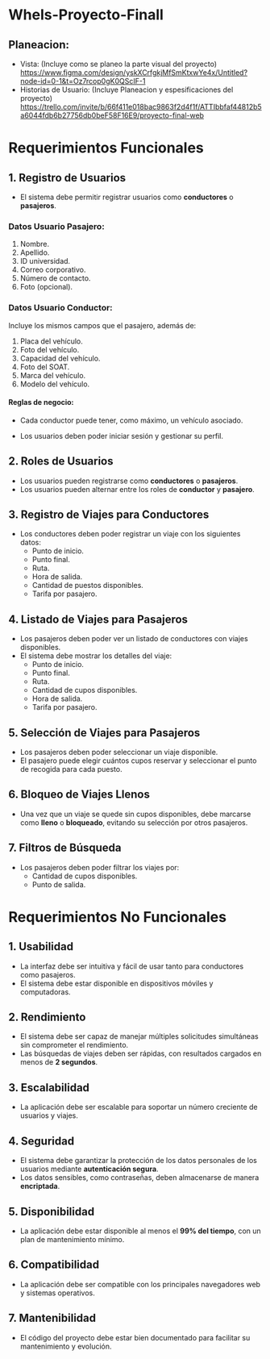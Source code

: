 # Whels-Proyecto-Finall

## Planeacion:
- Vista: (Incluye como se planeo la parte visual del proyecto)
  https://www.figma.com/design/yskXCrfgkjMfSmKtxwYe4x/Untitled?node-id=0-1&t=Oz7rcop0gK0QScIF-1
- Historias de Usuario: (Incluye Planeacion y espesificaciones del proyecto)
  https://trello.com/invite/b/66f411e018bac9863f2d4f1f/ATTIbbfaf44812b5a6044fdb6b27756db0beF58F16E9/proyecto-final-web

# Requerimientos Funcionales

## 1. Registro de Usuarios
- El sistema debe permitir registrar usuarios como **conductores** o **pasajeros**.

### Datos Usuario Pasajero:
1. Nombre.
2. Apellido.
3. ID universidad.
4. Correo corporativo.
5. Número de contacto.
6. Foto (opcional).

### Datos Usuario Conductor:
Incluye los mismos campos que el pasajero, además de:
1. Placa del vehículo.
2. Foto del vehículo.
3. Capacidad del vehículo.
4. Foto del SOAT.
5. Marca del vehículo.
6. Modelo del vehículo.

#### Reglas de negocio:
- Cada conductor puede tener, como máximo, un vehículo asociado.

- Los usuarios deben poder iniciar sesión y gestionar su perfil.

## 2. Roles de Usuarios
- Los usuarios pueden registrarse como **conductores** o **pasajeros**.
- Los usuarios pueden alternar entre los roles de **conductor** y **pasajero**.

## 3. Registro de Viajes para Conductores
- Los conductores deben poder registrar un viaje con los siguientes datos:
  - Punto de inicio.
  - Punto final.
  - Ruta.
  - Hora de salida.
  - Cantidad de puestos disponibles.
  - Tarifa por pasajero.

## 4. Listado de Viajes para Pasajeros
- Los pasajeros deben poder ver un listado de conductores con viajes disponibles.
- El sistema debe mostrar los detalles del viaje:
  - Punto de inicio.
  - Punto final.
  - Ruta.
  - Cantidad de cupos disponibles.
  - Hora de salida.
  - Tarifa por pasajero.

## 5. Selección de Viajes para Pasajeros
- Los pasajeros deben poder seleccionar un viaje disponible.
- El pasajero puede elegir cuántos cupos reservar y seleccionar el punto de recogida para cada puesto.

## 6. Bloqueo de Viajes Llenos
- Una vez que un viaje se quede sin cupos disponibles, debe marcarse como **lleno** o **bloqueado**, evitando su selección por otros pasajeros.

## 7. Filtros de Búsqueda
- Los pasajeros deben poder filtrar los viajes por:
  - Cantidad de cupos disponibles.
  - Punto de salida.

# Requerimientos No Funcionales

## 1. Usabilidad
- La interfaz debe ser intuitiva y fácil de usar tanto para conductores como pasajeros.
- El sistema debe estar disponible en dispositivos móviles y computadoras.

## 2. Rendimiento
- El sistema debe ser capaz de manejar múltiples solicitudes simultáneas sin comprometer el rendimiento.
- Las búsquedas de viajes deben ser rápidas, con resultados cargados en menos de **2 segundos**.

## 3. Escalabilidad
- La aplicación debe ser escalable para soportar un número creciente de usuarios y viajes.

## 4. Seguridad
- El sistema debe garantizar la protección de los datos personales de los usuarios mediante **autenticación segura**.
- Los datos sensibles, como contraseñas, deben almacenarse de manera **encriptada**.

## 5. Disponibilidad
- La aplicación debe estar disponible al menos el **99% del tiempo**, con un plan de mantenimiento mínimo.

## 6. Compatibilidad
- La aplicación debe ser compatible con los principales navegadores web y sistemas operativos.

## 7. Mantenibilidad
- El código del proyecto debe estar bien documentado para facilitar su mantenimiento y evolución.
